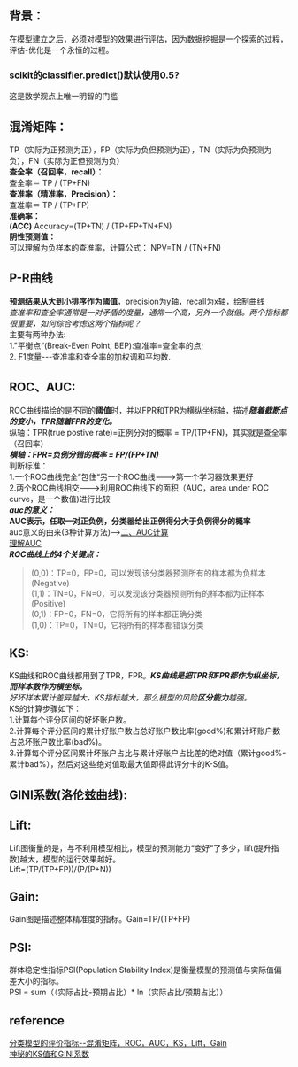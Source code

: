 ## 背景：  
在模型建立之后，必须对模型的效果进行评估，因为数据挖掘是一个探索的过程，评估-优化是一个永恒的过程。

### scikit的classifier.predict()默认使用0.5?  
这是数学观点上唯一明智的门槛

## 混淆矩阵： 
TP（实际为正预测为正），FP（实际为负但预测为正），TN（实际为负预测为负），FN（实际为正但预测为负）  
**查全率（召回率，recall）：**  
查全率＝ TP / (TP+FN)  
**查准率（精准率，Precision）：**  
查准率＝ TP / (TP+FP)  
**准确率：**  
**(ACC)** Accuracy=(TP+TN) / (TP+FP+TN+FN)  
**阴性预测值：**  
可以理解为负样本的查准率，计算公式：
NPV=TN / (TN+FN)  
## P-R曲线
**预测结果从大到小排序作为阈值**，precision为y轴，recall为x轴，绘制曲线  
*查准率和查全率通常是一对矛盾的度量，通常一个高，另外一个就低。两个指标都很重要，如何综合考虑这两个指标呢？*  
主要有两种办法:  
1."平衡点“(Break-Even Point, BEP):查准率=查全率的点;  
2. F1度量---查准率和查全率的加权调和平均数.  

## ROC、AUC:
ROC曲线描绘的是不同的**阈值**时，并以FPR和TPR为横纵坐标轴，描述***随着截断点的变小，TPR随着FPR的变化。***    
纵轴：TPR(true postive rate)=正例分对的概率 = TP/(TP+FN)，其实就是查全率（召回率）       
***横轴：FPR=负例分错的概率 = FP/(FP+TN)***    
判断标准：  
1.一个ROC曲线完全”包住“另一个ROC曲线--->第一个学习器效果更好  
2.两个ROC曲线相交--->利用ROC曲线下的面积（AUC，area under ROC curve，是一个数值)进行比较  
***auc的意义：***  
**AUC表示，任取一对正负例，分类器给出正例得分大于负例得分的概率**  
auc意义的由来(3种计算方法)-->[二、AUC计算 ](https://blog.csdn.net/u013385925/article/details/80385873)   
[理解AUC](https://www.cnblogs.com/van19/p/5494908.html)  
***ROC曲线上的4个关键点：***  
> (0,0)：TP=0，FP=0，可以发现该分类器预测所有的样本都为负样本(Negative)  
(1,1)：TN=0，FN=0，可以发现该分类器预测所有的样本都为正样本(Positive)   
(0,1)：FP=0，FN=0，它将所有的样本都正确分类  
(1,0)：TP=0，TN=0，它将所有的样本都错误分类

## KS: 
KS曲线和ROC曲线都用到了TPR，FPR。***KS曲线是把TPR和FPR都作为纵坐标，而样本数作为横坐标。***    
*好坏样本累计差异越大，KS指标越大，那么模型的风险**区分能力**越强。*   
KS的计算步骤如下：   
1.计算每个评分区间的好坏账户数。   
2.计算每个评分区间的累计好账户数占总好账户数比率(good%)和累计坏账户数占总坏账户数比率(bad%)。   
3.计算每个评分区间累计坏账户占比与累计好账户占比差的绝对值（累计good%-累计bad%），然后对这些绝对值取最大值即得此评分卡的K-S值。

## GINI系数(洛伦兹曲线): 


## Lift: 
Lift图衡量的是，与不利用模型相比，模型的预测能力“变好”了多少，lift(提升指数)越大，模型的运行效果越好。  
Lift=(TP/(TP+FP))/(P/(P+N))  

## Gain: 
Gain图是描述整体精准度的指标。Gain=TP/(TP+FP)  

## PSI:  
群体稳定性指标PSI(Population Stability Index)是衡量模型的预测值与实际值偏差大小的指标。  
PSI = sum（（实际占比-预期占比）* ln（实际占比/预期占比））  







## reference
[分类模型的评价指标--混淆矩阵，ROC，AUC，KS，Lift，Gain](https://blog.csdn.net/shy19890510/article/details/79501582)  
[神秘的KS值和GINI系数](https://blog.csdn.net/u013421629/article/details/78217498)  
